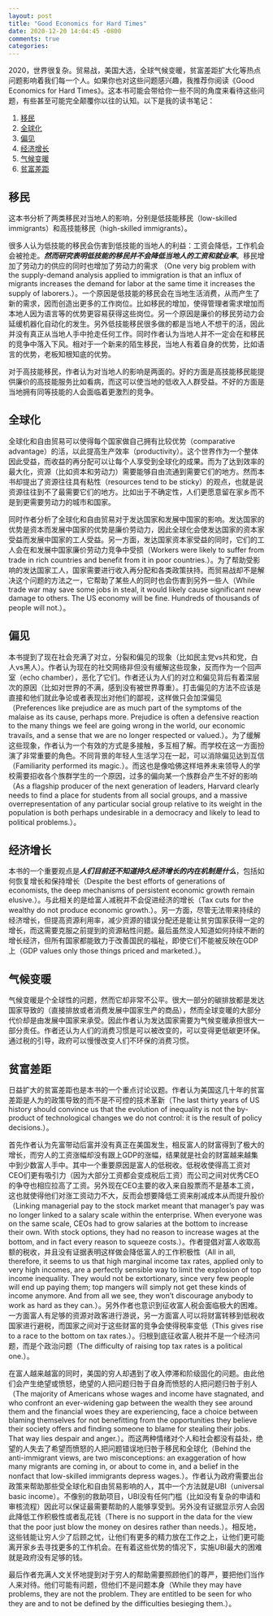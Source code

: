 ```yaml
---
layout: post
title: "Good Economics for Hard Times"
date: 2020-12-20 14:04:45 -0800
comments: true
categories:
---
```


2020，世界很复杂。贸易战，美国大选，全球气候变暖，贫富差距扩大化等热点问题影响着我们每一个人。如果你也对这些问题感兴趣，我推荐你阅读《Good Economics for Hard Times》。这本书可能会带给你一些不同的角度来看待这些问题，有些甚至可能完全颠覆你以往的认知。以下是我的读书笔记：

1. [移民](#immigration)
2. [全球化](#globalization)
3. [偏见](#prejudice)
4. [经济增长](#growth)
5. [气候变暖](#climate)
6. [贫富差距](#inequality)
<!-- more -->

## <a id="immigration"></a>移民
这本书分析了两类移民对当地人的影响，分别是低技能移民（low-skilled immigrants）和高技能移民（high-skilled immigrants）。

很多人认为低技能的移民会伤害到低技能的当地人的利益：工资会降低，工作机会会被抢走。***然而研究表明低技能的移民并不会降低当地人的工资和就业率***。移民增加了劳动力的供应的同时也增加了劳动力的需求 （One very big problem with the supply-demand analysis applied to immigration is that an influx of migrants increases the demand for labor at the same time it increases the supply of laborers.）。一个原因是低技能的移民会在当地生活消费，从而产生了新的需求，因而创造出更多的工作岗位。比如移民的增加，使得管理者需求增加而本地人因为语言等的优势更容易获得这些岗位。另一个原因是廉价的移民劳动力会延缓机器化自动化的发生。另外低技能移民很多做的都是当地人不想干的活，因此并没有真正从当地人手中抢走任何工作。同时作者认为当地人并不一定会在和移民的竞争中落入下风。相对于一个新来的陌生移民，当地人有着自身的优势，比如语言的优势，老板知根知底的优势。

对于高技能移民，作者认为对当地人的影响是两面的。好的方面是高技能移民能提供廉价的高技能服务比如看病，而这可以使当地的低收入人群受益。不好的方面是当地拥有同等技能的人会面临着更激烈的竞争。

## <a id="globalization"></a>全球化
全球化和自由贸易可以使得每个国家做自己拥有比较优势（comparative advantage）的活，以此提高生产效率（productivity）。这个世界作为一个整体因此受益，而收益的再分配可以让每个人享受到全球化的成果。而为了达到效率的最大化，资源（比如资本和劳动力）需要能够自由流通到需要它们的地方。然而本书却提出了资源往往具有粘性（resources tend to be sticky）的观点，也就是说资源往往到不了最需要它们的地方。比如出于不确定性，人们更愿意留在家乡而不是到更需要劳动力的城市和国家。

同时作者分析了全球化和自由贸易对于发达国家和发展中国家的影响。发达国家的优势是资本而发展中国家的优势是廉价劳动力，因此全球化会使发达国家的资本家受益而发展中国家的工人受益。另一方面，发达国家资本家受益的同时，它们的工人会在和发展中国家廉价劳动力竞争中受损（Workers were likely to suffer from trade in rich countries and benefit from it in poor countries.）。为了帮助受影响的发达国家工人，国家需要进行收入再分配和各类政策扶持。而贸易战却不是解决这个问题的方法之一，它帮助了某些人的同时也会伤害到另外一些人（While trade war may save some jobs in steal, it would likely cause significant new damage to others. The US economy will be fine. Hundreds of thousands of people will not.）。

## <a id="prejudice"></a>偏见
本书提到了现在社会充满了对立，分裂和偏见的现象（比如民主党vs共和党，白人vs黑人）。作者认为现在的社交网络非但没有缓解这些现象，反而作为一个回声室（echo chamber），恶化了它们。作者还认为人们的对立和偏见背后有着深层次的原因（比如对世界的不满，感到没有被世界尊重）。打击偏见的方法不应该是直接和他们就此争论或者表现出对他们的鄙视，这样做只会加深偏见（Preferences like prejudice are as much part of the symptoms of the malaise as its cause, perhaps more. Prejudice is often a defensive reaction to the many things we feel are going wrong in the world, our economic travails, and a sense that we are no longer respected or valued.）。为了缓解这些现象，作者认为一个有效的方式是多接触，多互相了解。而学校在这一方面扮演了非常重要的角色。不同背景的年轻人生活学习在一起，可以消除偏见达到互信（Familiarity performed its magic.）。而这也是像哈佛这样培养未来领导人的学校需要招收各个族群学生的一个原因，过多的偏向某一个族群会产生不好的影响（As a flagship producer of the next generation of leaders, Harvard clearly needs to find a place for students from all social groups, and a massive overrepresentation of any particular social group relative to its weight in the population is both perhaps undesirable in a democracy and likely to lead to political problems.）。

## <a id="growth"></a>经济增长
本书的一个重要观点是***人们目前还不知道持久经济增长的内在机制是什么***，包括如何恢复增长和保持增长（Despite the best efforts of generations of economists, the deep mechanisms of persistent economic growth remain elusive.）。与此相关的是给富人减税并不会促进经济的增长（Tax cuts for the wealthy do not produce economic growth.）。另一方面，尽管无法带来持续的经济增长，但提高资源利用率，减少资源的错误分配还是能让贫穷国家获得一定的增长，而这需要克服之前提到的资源粘性问题。最后虽然没人知道如何持续不断的增长经济，但所有国家都能致力于改善国民的福祉，即使它们不能被反映在GDP上（GDP values only those things priced and marketed.）。

## <a id="climate"></a>气候变暖
气候变暖是个全球性的问题，然而它却非常不公平。很大一部分的碳排放都是发达国家导致的（直接排放或者消费发展中国家生产的商品），然而全球变暖的大部分代价却是由发展中国家来承受。因此作者认为发达国家需要为气候变暖承担很大一部分责任。作者还认为人们的消费习惯是可以被改变的，可以变得更低碳更环保。通过税的引导，政府可以慢慢改变人们不环保的消费习惯。

## <a id="inequality"></a>贫富差距
日益扩大的贫富差距也是本书的一个重点讨论议题。作者认为美国这几十年的贫富差距是人为的政策导致的而不是不可控的技术革新（The last thirty years of US history should convince us that the evolution of inequality is not the by-product of technological changes we do not control: it is the result of policy decisions.）。

首先作者认为先富带动后富并没有真正在美国发生，相反富人的财富得到了极大的增长，而穷人的工资涨幅却没有跟上GDP的涨幅，结果就是社会的财富越来越集中到少数富人手中。其中一个重要原因是富人的低税收。低税收使得高工资对CEO们更有吸引力（因为大部分工资都会变成税后工资）而公司之间对优秀CEO的争夺也相应拉高了工资。另外现在CEO主要的收入来自股票而不是基本工资，这也就使得他们对涨工资动力不大，反而会想要降低工资来削减成本从而提升股价（Linking managerial pay to the stock market meant that manager’s pay was no longer linked to a salary scale within the enterprise. When everyone was on the same scale, CEOs had to grow salaries at the bottom to increase their own. With stock options, they had no reason to increase wages at the bottom, and in fact every reason to squeeze costs.）。作者提倡对富人收取高额的税收，并且没有证据表明这样做会降低富人的工作积极性（All in all, therefore, it seems to us that high marginal income tax rates, applied only to very high incomes, are a perfectly sensible way to limit the explosion of top income inequality. They would not be extortionary, since very few people will end up paying them; top mangers will simply not get these kinds of income anymore. And from all we see, they won’t discourage anybody to work as hard as they can.）。另外作者也意识到征收富人税会面临极大的困难。一方面富人有足够的资源对政客进行游说，另一方面富人可以将财富转移到低税收国家进行避税，而国家之间对于这些财富的竞争会使得税率变低（This gives rise to a race to the bottom on tax rates.）。归根到底征收富人税并不是一个经济问题，而是个政治问题（The difficulty of raising top tax rates is a political one.）。

在富人越来越富的同时，美国的穷人却遇到了收入停滞和阶级固化的问题。由此他们会产生绝望或愤怒，绝望的人把问题归咎于自身而愤怒的人把问题归咎于别人（The majority of Americans whose wages and income have stagnated, and who confront an ever-widening gap between the wealth they see around them and the financial woes they are experiencing, face a choice between blaming themselves for not benefitting from the opportunities they believe their society offers and finding someone to blame for stealing their jobs. That way lies despair and anger.）。而这两种情绪对个人和社会都没有益处，绝望的人失去了希望而愤怒的人把问题错误地归咎于移民和全球化（Behind the anti-immigrant views, are two misconceptions: an exaggeration of how many migrants are coming in, or about to come in, and a belief in the nonfact that low-skilled immigrants depress wages.）。作者认为政府需要出台政策来帮助那些受全球化和自由贸易影响的人，其中一个方法就是UBI（universal basic income）。不像别的救助项目，UBI没有任何门槛（比如没有复杂的申请和审核流程）因此可以保证最需要帮助的人能够享受到。另外没有证据显示穷人会因此降低工作积极性或者乱花钱（There is no support in the data for the view that the poor just blow the money on desires rather than needs.）。相反地，这些钱能让穷人少了后顾之忧，让他们有更多的精力放在工作之上，让他们更可能离开家乡去寻找更多的工作机会。在有着这些优势的情况下，实施UBI最大的困难就是政府没有足够的钱。

最后作者充满人文关怀地提到对于穷人的帮助需要照顾他们的尊严，要把他们当作人来对待。他们可能有问题，但他们不是问题本身（While they may have problems, they are not the problem. They are entitled to be seen for who they are and to not be defined by the difficulties besieging them.）。
